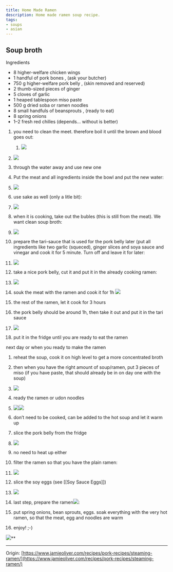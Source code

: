 ```yaml
---
title: Home Made Ramen
description: Home made ramen soup recipe.
tags: 
- soups
- asian
---
```



## Soup broth

Ingredients

-   8 higher-welfare chicken wings
-   1 handful of pork bones , (ask your butcher)
-   750 g higher-welfare pork belly , (skin removed and reserved)
-   2 thumb-sized pieces of ginger
-   5 cloves of garlic
-   1 heaped tablespoon miso paste
-   500 g dried soba or ramen noodles
-   8 small handfuls of beansprouts , (ready to eat)
-   8 spring onions
-   1–2 fresh red chilles (depends… without is better)    

  

1.  you need to clean the meet. therefore boil it until the brown and blood goes out:
	1.  ![](https://lh5.googleusercontent.com/SWh6ZsIRqA3XbNAW_-EAYfbdzB6iQZJhHhwBW2PbVm4V5FAPw0yRp5QFlPpJREtccPlriNRQgDnnjOGoyDPY0z27_VAl8VcM48d-F8L2Nz0-R57QCcokZRkPb7YV14NgCHxZTuJa=s0)
    
2.  ![](https://lh6.googleusercontent.com/Jgn6LNjCEQMg9u6uk95lsrI2IcdSWoczZ_B3MNN8Lqfaq42dQjR742KMYkEJj8YKQEXk5z4W7MlSvGI_f6YoPmGL9Z4pSAFYkS5dntzfskNH3UUQtQeJlevnIjAWuXWr0ktOj0CA=s0)
    

3.  through the water away and use new one
    
4.  Put the meat and all ingredients inside the bowl and put the new water:
    

1.  ![](https://lh4.googleusercontent.com/m8mttOtScEdLdCMI1W4g7SC6nVUsSeDYU3HDIY2N4jqiIKri-TyilekmdPvK3Fo8LGMkwP-78sf4obG7MSEzauiiA7O-Wm9MphIkYeW0s4N8VbkWSx2T2ozPxLddSNkswlum9crk=s0)
    
2.  use sake as well (only a litle bit):
    

1.  ![](https://lh3.googleusercontent.com/EcdohqrYQbOMldYfLYYX45yUm5SQAxMBytBJgvinpwdKGRiU35pDjvN3jhyRh_EkkFWvOV1kLYjSIdxamX-5j7519EraN1IvgBxmTIk6zyAxXUFs7biRQOYP1Y2EhidRIOiOGUDE=s0)
    

6.  when it is cooking, take out the bubles (this is still from the meat). We want clean soup broth:
    

1.  ![](https://lh4.googleusercontent.com/VeP97sexRJufDt0avyBLqzgYBErycueRObt0jWaC1HjjBsS70YxDC2KzOQyLLWWuQFjiMBG3lQnnBuVdqdWGxqTghJXqJ_0j-GD8SNkd6ljEU5VDqQohCjxCOZ_Gpp5nz_YdrKlb=s0)
    

8.  prepare the tari-sauce that is used for the pork belly later (put all ingredients like two garlic (squeced), ginger slices and soya sauce and vinegar and cook it for 5 minute. Turn off and leave it for later:
    

1.  ![](https://lh6.googleusercontent.com/P03k-pwEVJpqaWh9-Ig7swckCZqYlOOYp4emHMGmN-1HZupZdWHTDbG_LsPmpYqH8BuOliyHSeop7DGq8a0uGw-pO2wkE6XXZiW5qMfs5zLrIE8OHVQsUPF5fheBjPopuruCnyaN=s0)
    

6.  take a nice pork belly, cut it and put it in the already cooking ramen:
    

1.  ![](https://lh6.googleusercontent.com/RX9aoWnEjpwqQgLs8E9QDu-ZE4vp73mooG59no-Vsul0qKghYNZS7ly1KNFPMX0de9_p-sdrN1CL5qUUfAlk2y9nwb44a1f15AJc7sGkQm_fpY6-Ipt6Z1xHb6a5hX2ZwrEQwnKR=s0)
    
2.  souk the meat with the ramen and cook it for 1h ![](https://lh3.googleusercontent.com/cMHsZjz6jB6hYPlbXPy1g8ShLy5VwnxcmYAEQKCHQN8AWCLJmk0rWBF4hcNdjRmZSkvNjysQJNGR1y0MqO-iVQWIN-nTDpz0tvtIH8__qNyK3IZfOgyTVkwLvLG312O_n_ejVAWF=s0)
    
3.  the rest of the ramen, let it cook for 3 hours
    

8.  the pork belly should be around 1h, then take it out and put it in the tari sauce
    

1.  ![](https://lh4.googleusercontent.com/_72ozEyiodk1zBNwyoO8ajRLIyigKgGCa8zoX4-h_9SGT9i-gyrruTCcCmcTPt0EX7XauqAHhqf1jay9QJc3wkl9PInLL9LeFCMhQkZVXeW9kEB7MzCLRfwDdo8FxoRgcVSdYFv8=s0)
    
2.  put it in the fridge until you are ready to eat the ramen
    

  

next day or when you ready to make the ramen

1.  reheat the soup, cook it on high level to get a more concentrated broth
    
2.  then when you have the right amount of soup/ramen, put 3 pieces of miso (if you have paste, that should already be in on day one with the soup) 
    

1.  ![](https://lh4.googleusercontent.com/s225dSrjzVXYHmUwCRx81O5mx9zAvR5NX1qZlEHibd5j2HD3h6bV0PPd9sFBmiy3aaKoUFPUlwar6mOPYzA3Jog90D55MtUKvSM2rZgUPGKBB-s46dQXjHiu8tr3EUzs2K14Ibf2=s0)
    

4.  ready the ramen or udon noodles
    

1.  ![](https://lh3.googleusercontent.com/LxNEyYqgwPSMnubQkBFmMxKfAbuPj5omzmhEK-x1LLWPGrZp4qt83LGnvJ5MH-Bw5nAFpi2KRzocAZJGvdqaoB30-QcUexGQ146nAFYKMFy0GwxRF8Uil-7-BK31ExCPA6221-LA=s0)![](https://lh5.googleusercontent.com/DUWb7dLyMQYKPfXIgCgWlQ9XqKPsKmIR3LPjm9VRnq_JPy5prm0OnMpNX1LCPUeGV41xqMPytuuzdmSfV1IkRMSde6IU4bLDGbjg4gErvCN5uBU1FtVYLnyMAWBQvtkJfjvRs6SH=s0)
    
2.  don’t need to be cooked, can be added to the hot soup and let it warm up
    

4.  slice the pork belly from the fridge
    

1.  ![](https://lh3.googleusercontent.com/ow8DcfJNz3j9COvNP3i_ghRIhlHpe7ARNj3zBD9eAnpRjL-LsymaXg-OuRUXWPoNgka1UA1Xu3Kh-ImD18w5MKRz1YmE__COkC88M1VqwIL9NI4-V1dptthyJ7AHRzEhLVFb_j6-=s0)
    
2.  no need to heat up either
    

6.  filter the ramen so that you have the plain ramen:
    

1.  ![](https://lh5.googleusercontent.com/V6t7aMDG4zGPIHChrFeBAovk4TVmIDllTd-DDjD7Da9AJ2XbGgXtSC-_4Ug6pIWZsyuRpPwjb8eim16OS_yH5TgzNnvLp7Y3bj0wyNdNGj6YYuxcHsykePapaokAZ9_8AEZya1yO=s0)
    

8.  slice the soy eggs (see [[Soy Sauce Eggs]])
    

1.  ![](https://lh5.googleusercontent.com/aCO4j4vb1thnnMR82YI6KcRv5HVGt7r2SvE-wU1vBQoe5XcAtbrUuwY7ExWzMjjIOpRgMscQJBK4l8Z0bbpftb1R7OdKGgqc36QPZ7e47pmZQtaqWuA9pGEN2ETVlF82wtdC6lrt=s0)
    

10.  last step, prepare the ramen![](https://lh4.googleusercontent.com/qSgzaMN7brPsPg1HeWzZ0USXDOwILOFaMipW4Kpw916ZILiOY85PrxrFiLGR5J0O076CLXtYWsuhIUJpxWyL5JmrLkBNFqYrGUOytuzrKGfSEroI831mUnX2xCeJndZdYAoPTAYM=s0):
    
11.  put spring onions, bean sprouts, eggs. soak everything with the very hot ramen, so that the meat, egg and noodles are warm
    
12.  enjoy! ;-) 
    

![](https://lh5.googleusercontent.com/8svoAbhdKhjmGTCb4lGhgqydjNVGI--bRCJYzD3eaJ-DF7eDu4Uy9hvS_Zyc638WVZt0iFBfqGY6eguZ9aRrWJ7CS6Gyv55Tu82r7Rj8PJ0VbTSjuCVveaAGVBJ1SGzskZyTorBd=s0)**

---

Origin: [https://www.jamieoliver.com/recipes/pork-recipes/steaming-ramen/](https://www.jamieoliver.com/recipes/pork-recipes/steaming-ramen/)





